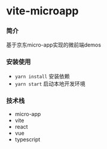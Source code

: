 # vite-microapp
### 简介
基于京东micro-app实现的微前端demos

### 安装使用
- `yarn install` 安装依赖
- `yarn start` 启动本地开发环境

### 技术栈
- micro-app
- vite
- react 
- vue
- typescript
